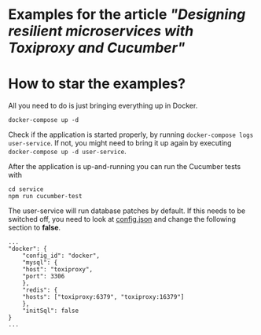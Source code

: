 # Examples for the article _"Designing resilient microservices with Toxiproxy and Cucumber"_

# How to star the examples?
All you need to do is just bringing everything up in Docker.
```
docker-compose up -d
```
Check if the application is started properly, by running `docker-compose logs user-service`. If not, you might need to bring it up again by executing `docker-compose up -d user-service`.

After the application is up-and-running you can run the Cucumber tests with
```
cd service
npm run cucumber-test
```

The user-service will run database patches by default. If this needs to be switched off, you need to look at [config.json][1] and change the following section to **false**.

```
...
"docker": {
    "config_id": "docker",
    "mysql": {
    "host": "toxiproxy",
    "port": 3306
    },
    "redis": {
    "hosts": ["toxiproxy:6379", "toxiproxy:16379"]
    },
    "initSql": false
}
...
```

[1]: service/app/config/config.json#L34